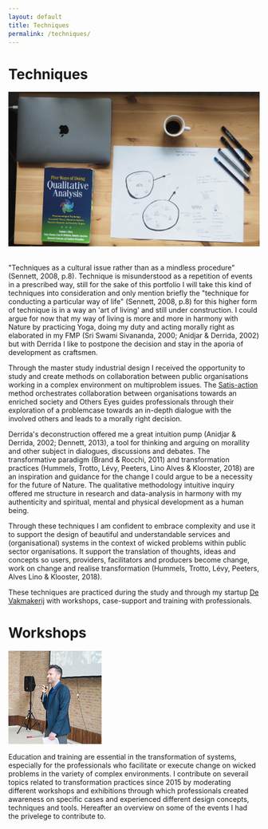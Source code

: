 ```yaml
---
layout: default
title: Techniques
permalink: /techniques/
---
```

# Techniques
<!-- <img src="/assets/images/bureauPeter.jpg" alt="" class="img-centered" style="width:85%; "> -->
![](/assets/images/bureauPeter.jpg "Peter's desk")

<br>
"Techniques as a cultural issue rather than as a mindless procedure" (Sennett, 2008, p.8). Technique is misunderstood as a repetition of events in a prescribed way, still for the sake of this portfolio I will take this kind of techniques into consideration and only mention briefly the "technique for conducting a particular way of life" (Sennett, 2008, p.8) for this higher form of technique is in a way an 'art of living' and still under construction. I could argue for now that my way of living is more and more in harmony with Nature by practicing Yoga, doing my duty and acting morally right as elaborated in my FMP (Sri Swami Sivananda, 2000; Anidjar & Derrida, 2002) but with Derrida I like to postpone the decision and stay in the aporia of development as craftsmen.

Through the master study industrial design I received the opportunity to study and create methods on collaboration between public organisations working in a complex environment on multiproblem issues. The [Satis-action](https://www.satis-action.nl) method orchestrates collaboration between organisations towards an enriched society and Others Eyes guides professionals through their exploration of a problemcase towards an in-depth dialogue with the involved others and leads to a morally right decision.

Derrida's deconstruction offered me a great intuition pump (Anidjar & Derrida, 2002; Dennett, 2013), a tool for thinking and arguing on morallity and other subject in dialogues, discussions and debates. The transformative paradigm (Brand & Rocchi, 2011) and transformation practices (Hummels, Trotto, Lévy, Peeters, Lino Alves & Klooster, 2018) are an inspiration and guidance for the change I could argue to be a necessity for the future of Nature. The qualitative methodology intuitive inquiry offered me structure in research and data-analysis in harmony with my authenticity and spiritual, mental and physical development as a human being.

Through these techniques I am confident to embrace complexity and use it to support the design of beautiful and understandable services and (organisational) systems in
the context of wicked problems within public sector organisations.
It support the translation of thoughts, ideas and concepts so users, providers, facilitators and producers become change, work on change and realise transformation (Hummels, Trotto, Lévy, Peeters, Alves Lino & Klooster, 2018).

These techniques are practiced during the study and through my startup [De Vakmakerij](https://www.devakmakerij.nl) with workshops, case-support and training with professionals.

# Workshops
![](/assets/images/02.jpg "Peter speaking")

Education and training are essential in the transformation of systems, especially for the professionals who facilitate or execute change on wicked problems in the variety of complex environments. I contribute on severail topics related to transformation practices since 2015 by moderating different workshops and exhibitions through which professionals created awareness on specific cases and experienced different design concepts, techniques and tools. Hereafter an overview on some of the events I had the privelege to contribute to.
